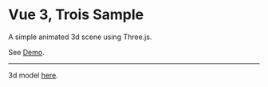 # Vue 3, Trois Sample
A simple animated 3d scene using Three.js.

See [Demo](https://moein459.github.io/vue-trois-sample/).

---
3d model [here](https://sketchfab.com/3d-models/creaturesdark-aetherguardianssubgrapple-27d5a01b938344a38d436a95616ac0af).


